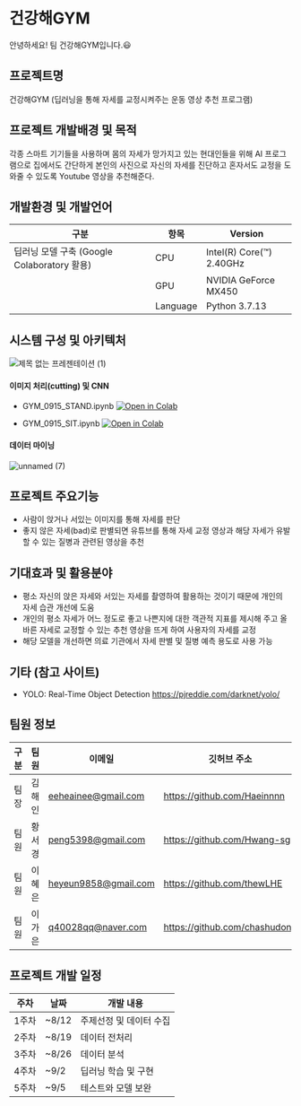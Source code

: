 # 건강해GYM

안녕하세요! 팀 건강해GYM입니다.:smiley:

## 프로젝트명
건강해GYM (딥러닝을 통해 자세를 교정시켜주는 운동 영상 추천 프로그램)

## 프로젝트 개발배경 및 목적
각종 스마트 기기들을 사용하며 몸의 자세가 망가지고 있는 현대인들을 위해 AI 프로그램으로 집에서도 간단하게 본인의 사진으로 자신의 자세를 진단하고 혼자서도 교정을 도와줄 수 있도록 Youtube 영상을 추천해준다.

## 개발환경 및 개발언어

| 구분 | 항목 | Version |
| ------ | -- |----------- |
| 딥러닝 모델 구축 (Google Colaboratory 활용) |  CPU | Intel(R) Core(™) 2.40GHz |
|  | GPU | NVIDIA GeForce MX450 |
|  | Language | Python 3.7.13 |

## 시스템 구성 및 아키텍처
![제목 없는 프레젠테이션 (1)](https://user-images.githubusercontent.com/67837142/190217508-29b11648-77e6-45b5-889d-f5aec84fad42.jpg)

#### 이미지 처리(cutting) 및 CNN
* GYM_0915_STAND.ipynb [![Open in Colab](https://colab.research.google.com/assets/colab-badge.svg)](https://github.com/Haeinnnn/geonganghaeGYM/blob/main/%EC%99%84%EB%A3%8C%EC%BD%94%EB%93%9C/GYM_0915_STAND.ipynb)

* GYM_0915_SIT.ipynb
[![Open in Colab](https://colab.research.google.com/assets/colab-badge.svg)](https://github.com/Haeinnnn/geonganghaeGYM/blob/main/%EC%99%84%EB%A3%8C%EC%BD%94%EB%93%9C/GYM_0915_SIT.ipynb)

#### 데이터 마이닝
![unnamed (7)](https://user-images.githubusercontent.com/67837142/190218706-561f43f6-5e81-4825-a645-70fe6af3a95d.png)

## 프로젝트 주요기능
- 사람이 앉거나 서있는 이미지를 통해 자세를 판단 
- 좋지 않은 자세(bad)로 판별되면 유튜브를 통해 자세 교정 영상과 해당 자세가 유발할 수 있는 질병과 관련된 영상을 추천

## 기대효과 및 활용분야
-  평소 자신의 앉은 자세와 서있는 자세를 촬영하여 활용하는 것이기 때문에 개인의 자세 습관 개선에 도움
- 개인의 평소 자세가 어느 정도로 좋고 나쁜지에 대한 객관적 지표를 제시해 주고 올바른 자세로 교정할 수 있는 추천 영상을 뜨게 하여 사용자의 자세를 교정
- 해당 모델을 개선하면 의료 기관에서 자세 판별 및 질병 예측 용도로 사용 가능

## 기타 (참고 사이트)

- YOLO: Real-Time Object Detection https://pjreddie.com/darknet/yolo/

## 팀원 정보 

| 구분 | 팀원 | 이메일 | 깃허브 주소 |
| ---------- | ---------- | ---------- | ---------- |
| 팀장 | 김해인 | eeheainee@gmail.com | https://github.com/Haeinnnn |
| 팀원 | 황서경 | peng5398@gmail.com | https://github.com/Hwang-sg |
| 팀원 | 이혜은 | heyeun9858@gmail.com | https://github.com/thewLHE |
| 팀원 | 이가은 | q40028qq@naver.com | https://github.com/chashudong |

## 프로젝트 개발 일정

| 주차 | 날짜 | 개발 내용 |
| ------ | -- |----------- |
| 1주차 | ~8/12 | 주제선정 및 데이터 수집 |
| 2주차 | ~8/19 | 데이터 전처리 |
| 3주차 | ~8/26 | 데이터 분석 |
| 4주차 | ~9/2 | 딥러닝 학습 및 구현 |
| 5주차 | ~9/5 | 테스트와 모델 보완 |
